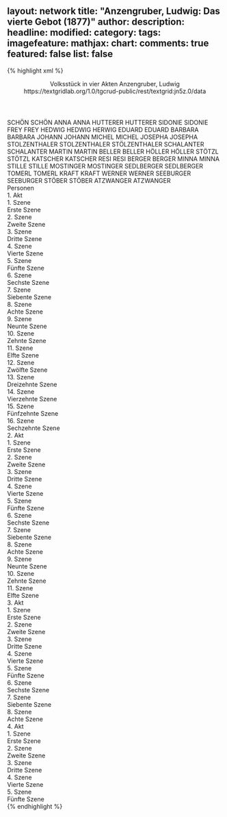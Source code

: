 layout: network
title: "Anzengruber, Ludwig: Das vierte Gebot (1877)"
author:
description:
headline:
modified:
category:
tags:
imagefeature:
mathjax:
chart:
comments: true
featured: false
list: false
---
{% highlight xml %}
<?xml-model href="https://raw.githubusercontent.com/DLiNa/project/master/rules/lina.rnc"?><?xml-model href="https://raw.githubusercontent.com/DLiNa/project/master/rules/lina.sch"?>
<play xmlns="http://lina.digital">
  <header>
    <title>Das vierte Gebot</title>
  	<subtitle>Volksstück in vier Akten</subtitle>
    <author>Anzengruber, Ludwig</author>
  	<date when="1877" type="premiere"/>
  	<date when="1878" type="print"/>
  	<source>https://textgridlab.org/1.0/tgcrud-public/rest/textgrid:jn5z.0/data</source>
  </header>
  <personae>
    <character>
      <name>SCHÖN</name>
      <alias xml:id="schön">
        <name>SCHÖN</name>
      </alias>
    </character>
    <character>
      <name>ANNA</name>
      <alias xml:id="anna">
        <name>ANNA</name>
      </alias>
    </character>
    <character>
      <name>HUTTERER</name>
      <alias xml:id="hutterer">
        <name>HUTTERER</name>
      </alias>
    </character>
    <character>
      <name>SIDONIE</name>
      <alias xml:id="sidonie">
        <name>SIDONIE</name>
      </alias>
    </character>
    <character>
      <name>FREY</name>
      <alias xml:id="frey">
        <name>FREY</name>
      </alias>
    </character>
    <character>
      <name>HEDWIG</name>
      <alias xml:id="hedwig">
        <name>HEDWIG</name>
      </alias>
    	<alias xml:id="herwig">
    		<name>HERWIG</name>
    	</alias>
    </character>
    <character>
      <name>EDUARD</name>
      <alias xml:id="eduard">
        <name>EDUARD</name>
      </alias>
    </character>
    <character>
      <name>BARBARA</name>
      <alias xml:id="barbara">
        <name>BARBARA</name>
      </alias>
    </character>
    <character>
      <name>JOHANN</name>
      <alias xml:id="johann">
        <name>JOHANN</name>
      </alias>
    </character>
    <character>
      <name>MICHEL</name>
      <alias xml:id="michel">
        <name>MICHEL</name>
      </alias>
    </character>
    <character>
      <name>JOSEPHA</name>
      <alias xml:id="josepha">
        <name>JOSEPHA</name>
      </alias>
    </character>
    <character>
      <name>STOLZENTHALER</name>
      <alias xml:id="stolzenthaler">
        <name>STOLZENTHALER</name>
      </alias>
    	<alias xml:id="stölzenthaler">
    		<name>STÖLZENTHALER</name>
    	</alias>
    </character>
    <character>
      <name>SCHALANTER</name>
      <alias xml:id="schalanter">
        <name>SCHALANTER</name>
      </alias>
    </character>
    <character>
      <name>MARTIN</name>
      <alias xml:id="martin">
        <name>MARTIN</name>
      </alias>
    </character>
    <character>
      <name>BELLER</name>
      <alias xml:id="beller">
        <name>BELLER</name>
      </alias>
    </character>
    <character>
      <name>HÖLLER</name>
      <alias xml:id="höller">
        <name>HÖLLER</name>
      </alias>
    </character>
    <character>
      <name>STÖTZL</name>
      <alias xml:id="stötzl">
        <name>STÖTZL</name>
      </alias>
    </character>
    <character>
      <name>KATSCHER</name>
      <alias xml:id="katscher">
        <name>KATSCHER</name>
      </alias>
    </character>
    <character>
      <name>RESI</name>
      <alias xml:id="resi">
        <name>RESI</name>
      </alias>
    </character>
    <character>
      <name>BERGER</name>
      <alias xml:id="berger">
        <name>BERGER</name>
      </alias>
    </character>
    <character>
      <name>MINNA</name>
      <alias xml:id="minna">
        <name>MINNA</name>
      </alias>
    </character>
    <character>
      <name>STILLE</name>
      <alias xml:id="stille">
        <name>STILLE</name>
      </alias>
    </character>
    <character>
      <name>MOSTINGER</name>
      <alias xml:id="mostinger">
        <name>MOSTINGER</name>
      </alias>
    </character>
    <character>
      <name>SEDLBERGER</name>
      <alias xml:id="sedlberger">
        <name>SEDLBERGER</name>
      </alias>
    </character>
    <character>
      <name>TOMERL</name>
      <alias xml:id="tomerl">
        <name>TOMERL</name>
      </alias>
    </character>
    <character>
      <name>KRAFT</name>
      <alias xml:id="kraft">
        <name>KRAFT</name>
      </alias>
    </character>
    <character>
      <name>WERNER</name>
      <alias xml:id="werner">
        <name>WERNER</name>
      </alias>
    </character>
    <character>
      <name>SEEBURGER</name>
      <alias xml:id="seeburger">
        <name>SEEBURGER</name>
      </alias>
    </character>
    <character>
      <name>STÖBER</name>
      <alias xml:id="stöber">
        <name>STÖBER</name>
      </alias>
    </character>
    <character>
      <name>ATZWANGER</name>
      <alias xml:id="atzwanger">
        <name>ATZWANGER</name>
      </alias>
    </character>
  </personae>
  <text>
    <div>
      <head>Personen</head>
    </div>
    <div>
      <head>1. Akt</head>
      <div>
        <head>1. Szene</head>
        <div>
          <head>Erste Szene</head>
          <sp who="#schön">
            <amount n="9" unit="speech_acts"/>
            <amount n="171" unit="words"/>
            <amount n="6" unit="lines"/>
            <amount n="913" unit="chars"/>
          </sp>
          <sp who="#anna">
            <amount n="7" unit="speech_acts"/>
            <amount n="127" unit="words"/>
            <amount n="5" unit="lines"/>
            <amount n="649" unit="chars"/>
          </sp>
        </div>
      </div>
      <div>
        <head>2. Szene</head>
        <div>
          <head>Zweite Szene</head>
          <sp who="#anna">
            <amount n="9" unit="speech_acts"/>
            <amount n="150" unit="words"/>
            <amount n="7" unit="lines"/>
            <amount n="750" unit="chars"/>
          </sp>
          <sp who="#schön">
            <amount n="7" unit="speech_acts"/>
            <amount n="656" unit="words"/>
            <amount n="4" unit="lines"/>
            <amount n="3359" unit="chars"/>
          </sp>
          <sp who="#hutterer">
            <amount n="9" unit="speech_acts"/>
            <amount n="307" unit="words"/>
            <amount n="4" unit="lines"/>
            <amount n="1667" unit="chars"/>
          </sp>
        </div>
      </div>
      <div>
        <head>3. Szene</head>
        <div>
          <head>Dritte Szene</head>
          <sp who="#schön">
            <amount n="4" unit="speech_acts"/>
            <amount n="61" unit="words"/>
            <amount n="3" unit="lines"/>
            <amount n="302" unit="chars"/>
          </sp>
          <sp who="#anna">
            <amount n="3" unit="speech_acts"/>
            <amount n="65" unit="words"/>
            <amount n="2" unit="lines"/>
            <amount n="348" unit="chars"/>
          </sp>
        </div>
      </div>
      <div>
        <head>4. Szene</head>
        <div>
          <head>Vierte Szene</head>
          <sp who="#hutterer">
            <amount n="12" unit="speech_acts"/>
            <amount n="391" unit="words"/>
            <amount n="5" unit="lines"/>
            <amount n="2023" unit="chars"/>
          </sp>
          <sp who="#sidonie">
            <amount n="11" unit="speech_acts"/>
            <amount n="108" unit="words"/>
            <amount n="9" unit="lines"/>
            <amount n="557" unit="chars"/>
          </sp>
        </div>
      </div>
      <div>
        <head>5. Szene</head>
        <div>
          <head>Fünfte Szene</head>
          <sp who="#frey">
            <amount n="12" unit="speech_acts"/>
            <amount n="136" unit="words"/>
            <amount n="11" unit="lines"/>
            <amount n="750" unit="chars"/>
          </sp>
          <sp who="#hutterer">
            <amount n="12" unit="speech_acts"/>
            <amount n="161" unit="words"/>
            <amount n="8" unit="lines"/>
            <amount n="852" unit="chars"/>
          </sp>
        </div>
      </div>
      <div>
        <head>6. Szene</head>
        <div>
          <head>Sechste Szene</head>
          <sp who="#hutterer">
            <amount n="16" unit="speech_acts"/>
            <amount n="469" unit="words"/>
            <amount n="9" unit="lines"/>
            <amount n="2515" unit="chars"/>
          </sp>
          <sp who="#frey">
            <amount n="1" unit="speech_acts"/>
            <amount n="8" unit="words"/>
            <amount n="1" unit="lines"/>
            <amount n="60" unit="chars"/>
          </sp>
          <sp who="#sidonie">
            <amount n="10" unit="speech_acts"/>
            <amount n="162" unit="words"/>
            <amount n="8" unit="lines"/>
            <amount n="898" unit="chars"/>
          </sp>
          <sp who="#hedwig">
            <amount n="7" unit="speech_acts"/>
            <amount n="29" unit="words"/>
            <amount n="7" unit="lines"/>
            <amount n="159" unit="chars"/>
          </sp>
        </div>
      </div>
      <div>
        <head>7. Szene</head>
        <div>
          <head>Siebente Szene</head>
          <sp who="#hedwig">
            <amount n="10" unit="speech_acts"/>
            <amount n="174" unit="words"/>
            <amount n="6" unit="lines"/>
            <amount n="944" unit="chars"/>
          </sp>
          <sp who="#frey">
            <amount n="9" unit="speech_acts"/>
            <amount n="267" unit="words"/>
            <amount n="5" unit="lines"/>
            <amount n="1436" unit="chars"/>
          </sp>
        </div>
      </div>
      <div>
        <head>8. Szene</head>
        <div>
          <head>Achte Szene</head>
          <sp who="#frey">
            <amount n="2" unit="speech_acts"/>
            <amount n="121" unit="words"/>
            <amount n="708" unit="chars"/>
          </sp>
          <sp who="#hutterer">
            <amount n="2" unit="speech_acts"/>
            <amount n="48" unit="words"/>
            <amount n="1" unit="lines"/>
            <amount n="265" unit="chars"/>
          </sp>
        </div>
      </div>
      <div>
        <head>9. Szene</head>
        <div>
          <head>Neunte Szene</head>
          <sp who="#schön">
            <amount n="2" unit="speech_acts"/>
            <amount n="12" unit="words"/>
            <amount n="2" unit="lines"/>
            <amount n="53" unit="chars"/>
          </sp>
          <sp who="#anna">
            <amount n="1" unit="speech_acts"/>
            <amount n="5" unit="words"/>
            <amount n="1" unit="lines"/>
            <amount n="21" unit="chars"/>
          </sp>
          <sp who="#hutterer">
            <amount n="2" unit="speech_acts"/>
            <amount n="75" unit="words"/>
            <amount n="1" unit="lines"/>
            <amount n="349" unit="chars"/>
          </sp>
          <sp who="#eduard">
            <amount n="1" unit="speech_acts"/>
            <amount n="7" unit="words"/>
            <amount n="1" unit="lines"/>
            <amount n="43" unit="chars"/>
          </sp>
        </div>
      </div>
      <div>
        <head>10. Szene</head>
        <div>
          <head>Zehnte Szene</head>
          <sp who="#barbara">
            <amount n="14" unit="speech_acts"/>
            <amount n="204" unit="words"/>
            <amount n="10" unit="lines"/>
            <amount n="1045" unit="chars"/>
          </sp>
          <sp who="#johann">
            <amount n="4" unit="speech_acts"/>
            <amount n="28" unit="words"/>
            <amount n="4" unit="lines"/>
            <amount n="120" unit="chars"/>
          </sp>
          <sp who="#michel">
            <amount n="10" unit="speech_acts"/>
            <amount n="114" unit="words"/>
            <amount n="8" unit="lines"/>
            <amount n="588" unit="chars"/>
          </sp>
        </div>
      </div>
      <div>
        <head>11. Szene</head>
        <div>
          <head>Elfte Szene</head>
          <sp who="#barbara">
            <amount n="14" unit="speech_acts"/>
            <amount n="334" unit="words"/>
            <amount n="6" unit="lines"/>
            <amount n="1729" unit="chars"/>
          </sp>
          <sp who="#johann">
            <amount n="13" unit="speech_acts"/>
            <amount n="110" unit="words"/>
            <amount n="12" unit="lines"/>
            <amount n="587" unit="chars"/>
          </sp>
        </div>
      </div>
      <div>
        <head>12. Szene</head>
        <div>
          <head>Zwölfte Szene</head>
          <sp who="#barbara">
            <amount n="7" unit="speech_acts"/>
            <amount n="66" unit="words"/>
            <amount n="6" unit="lines"/>
            <amount n="352" unit="chars"/>
          </sp>
          <sp who="#josepha">
            <amount n="3" unit="speech_acts"/>
            <amount n="28" unit="words"/>
            <amount n="3" unit="lines"/>
            <amount n="146" unit="chars"/>
          </sp>
          <sp who="#johann">
            <amount n="2" unit="speech_acts"/>
            <amount n="15" unit="words"/>
            <amount n="2" unit="lines"/>
            <amount n="67" unit="chars"/>
          </sp>
          <sp who="#stolzenthaler">
            <amount n="6" unit="speech_acts"/>
            <amount n="190" unit="words"/>
            <amount n="3" unit="lines"/>
            <amount n="925" unit="chars"/>
          </sp>
          <sp who="#stölzenthaler">
            <amount n="1" unit="speech_acts"/>
            <amount n="36" unit="words"/>
            <amount n="193" unit="chars"/>
          </sp>
        </div>
      </div>
      <div>
        <head>13. Szene</head>
        <div>
          <head>Dreizehnte Szene</head>
          <sp who="#barbara">
            <amount n="10" unit="speech_acts"/>
            <amount n="207" unit="words"/>
            <amount n="7" unit="lines"/>
            <amount n="992" unit="chars"/>
          </sp>
          <sp who="#josepha">
            <amount n="9" unit="speech_acts"/>
            <amount n="171" unit="words"/>
            <amount n="6" unit="lines"/>
            <amount n="917" unit="chars"/>
          </sp>
          <sp who="#johann">
            <amount n="2" unit="speech_acts"/>
            <amount n="9" unit="words"/>
            <amount n="2" unit="lines"/>
            <amount n="36" unit="chars"/>
          </sp>
        </div>
      </div>
      <div>
        <head>14. Szene</head>
        <div>
          <head>Vierzehnte Szene</head>
          <sp who="#schalanter">
            <amount n="17" unit="speech_acts"/>
            <amount n="700" unit="words"/>
            <amount n="7" unit="lines"/>
            <amount n="3571" unit="chars"/>
          </sp>
          <sp who="#barbara">
            <amount n="11" unit="speech_acts"/>
            <amount n="86" unit="words"/>
            <amount n="10" unit="lines"/>
            <amount n="463" unit="chars"/>
          </sp>
          <sp who="#martin">
            <amount n="8" unit="speech_acts"/>
            <amount n="176" unit="words"/>
            <amount n="5" unit="lines"/>
            <amount n="866" unit="chars"/>
          </sp>
          <sp who="#johann">
            <amount n="1" unit="speech_acts"/>
            <amount n="3" unit="words"/>
            <amount n="1" unit="lines"/>
            <amount n="17" unit="chars"/>
          </sp>
          <sp who="#josepha">
            <amount n="1" unit="speech_acts"/>
            <amount n="6" unit="words"/>
            <amount n="1" unit="lines"/>
            <amount n="29" unit="chars"/>
          </sp>
        </div>
      </div>
      <div>
        <head>15. Szene</head>
        <div>
          <head>Fünfzehnte Szene</head>
          <sp who="#herwig">
            <amount n="4" unit="speech_acts"/>
            <amount n="915" unit="words"/>
            <amount n="1" unit="lines"/>
            <amount n="4663" unit="chars"/>
          </sp>
          <sp who="#schalanter">
            <amount n="1" unit="speech_acts"/>
            <amount n="16" unit="words"/>
            <amount n="1" unit="lines"/>
            <amount n="99" unit="chars"/>
          </sp>
          <sp who="#martin">
            <amount n="3" unit="speech_acts"/>
            <amount n="22" unit="words"/>
            <amount n="3" unit="lines"/>
            <amount n="123" unit="chars"/>
          </sp>
          <sp who="#josepha">
            <amount n="1" unit="speech_acts"/>
            <amount n="1" unit="words"/>
            <amount n="1" unit="lines"/>
            <amount n="3" unit="chars"/>
          </sp>
        </div>
      </div>
      <div>
        <head>16. Szene</head>
        <div>
          <head>Sechzehnte Szene</head>
          <sp who="#schalanter">
            <amount n="3" unit="speech_acts"/>
            <amount n="126" unit="words"/>
            <amount n="1" unit="lines"/>
            <amount n="663" unit="chars"/>
          </sp>
          <sp who="#barbara">
            <amount n="1" unit="speech_acts"/>
            <amount n="19" unit="words"/>
            <amount n="1" unit="lines"/>
            <amount n="87" unit="chars"/>
          </sp>
          <sp who="#schalanter #barbara">
            <amount n="1" unit="speech_acts"/>
            <amount n="6" unit="words"/>
            <amount n="1" unit="lines"/>
            <amount n="23" unit="chars"/>
          </sp>
        </div>
      </div>
    </div>
    <div>
      <head>2. Akt</head>
      <div>
        <head>1. Szene</head>
        <div>
          <head>Erste Szene</head>
          <sp who="#anna">
            <amount n="8" unit="speech_acts"/>
            <amount n="207" unit="words"/>
            <amount n="4" unit="lines"/>
            <amount n="1036" unit="chars"/>
          </sp>
          <sp who="#schön">
            <amount n="9" unit="speech_acts"/>
            <amount n="105" unit="words"/>
            <amount n="7" unit="lines"/>
            <amount n="526" unit="chars"/>
          </sp>
          <sp who="#eduard">
            <amount n="2" unit="speech_acts"/>
            <amount n="42" unit="words"/>
            <amount n="1" unit="lines"/>
            <amount n="216" unit="chars"/>
          </sp>
        </div>
      </div>
      <div>
        <head>2. Szene</head>
        <div>
          <head>Zweite Szene</head>
          <sp who="#beller">
            <amount n="10" unit="speech_acts"/>
            <amount n="19" unit="words"/>
            <amount n="10" unit="lines"/>
            <amount n="90" unit="chars"/>
          </sp>
          <sp who="#anna">
            <amount n="9" unit="speech_acts"/>
            <amount n="85" unit="words"/>
            <amount n="8" unit="lines"/>
            <amount n="434" unit="chars"/>
          </sp>
        </div>
      </div>
      <div>
        <head>3. Szene</head>
        <div>
          <head>Dritte Szene</head>
          <sp who="#schön">
            <amount n="2" unit="speech_acts"/>
            <amount n="19" unit="words"/>
            <amount n="2" unit="lines"/>
            <amount n="97" unit="chars"/>
          </sp>
          <sp who="#anna">
            <amount n="3" unit="speech_acts"/>
            <amount n="38" unit="words"/>
            <amount n="3" unit="lines"/>
            <amount n="176" unit="chars"/>
          </sp>
          <sp who="#schalanter">
            <amount n="3" unit="speech_acts"/>
            <amount n="60" unit="words"/>
            <amount n="2" unit="lines"/>
            <amount n="316" unit="chars"/>
          </sp>
          <sp who="#martin">
            <amount n="6" unit="speech_acts"/>
            <amount n="165" unit="words"/>
            <amount n="3" unit="lines"/>
            <amount n="830" unit="chars"/>
          </sp>
          <sp who="#eduard">
            <amount n="6" unit="speech_acts"/>
            <amount n="42" unit="words"/>
            <amount n="6" unit="lines"/>
            <amount n="232" unit="chars"/>
          </sp>
        </div>
      </div>
      <div>
        <head>4. Szene</head>
        <div>
          <head>Vierte Szene</head>
          <sp who="#schalanter">
            <amount n="10" unit="speech_acts"/>
            <amount n="333" unit="words"/>
            <amount n="6" unit="lines"/>
            <amount n="1754" unit="chars"/>
          </sp>
          <sp who="#martin">
            <amount n="9" unit="speech_acts"/>
            <amount n="172" unit="words"/>
            <amount n="7" unit="lines"/>
            <amount n="865" unit="chars"/>
          </sp>
        </div>
      </div>
      <div>
        <head>5. Szene</head>
        <div>
          <head>Fünfte Szene</head>
          <sp who="#frey">
            <amount n="13" unit="speech_acts"/>
            <amount n="81" unit="words"/>
            <amount n="13" unit="lines"/>
            <amount n="426" unit="chars"/>
          </sp>
          <sp who="#hedwig">
            <amount n="13" unit="speech_acts"/>
            <amount n="258" unit="words"/>
            <amount n="9" unit="lines"/>
            <amount n="1410" unit="chars"/>
          </sp>
        </div>
      </div>
      <div>
        <head>6. Szene</head>
        <div>
          <head>Sechste Szene</head>
          <sp who="#schalanter">
            <amount n="6" unit="speech_acts"/>
            <amount n="193" unit="words"/>
            <amount n="3" unit="lines"/>
            <amount n="966" unit="chars"/>
          </sp>
          <sp who="#martin">
            <amount n="6" unit="speech_acts"/>
            <amount n="43" unit="words"/>
            <amount n="6" unit="lines"/>
            <amount n="194" unit="chars"/>
          </sp>
        </div>
      </div>
      <div>
        <head>7. Szene</head>
        <div>
          <head>Siebente Szene</head>
          <sp who="#höller">
            <amount n="4" unit="speech_acts"/>
            <amount n="116" unit="words"/>
            <amount n="2" unit="lines"/>
            <amount n="595" unit="chars"/>
          </sp>
          <sp who="#stolzenthaler">
            <amount n="14" unit="speech_acts"/>
            <amount n="299" unit="words"/>
            <amount n="9" unit="lines"/>
            <amount n="1468" unit="chars"/>
          </sp>
          <sp who="#schalanter">
            <amount n="12" unit="speech_acts"/>
            <amount n="257" unit="words"/>
            <amount n="6" unit="lines"/>
            <amount n="1376" unit="chars"/>
          </sp>
          <sp who="#martin">
            <amount n="3" unit="speech_acts"/>
            <amount n="18" unit="words"/>
            <amount n="3" unit="lines"/>
            <amount n="87" unit="chars"/>
          </sp>
        </div>
      </div>
      <div>
        <head>8. Szene</head>
        <div>
          <head>Achte Szene</head>
          <sp who="#barbara">
            <amount n="1" unit="speech_acts"/>
            <amount n="13" unit="words"/>
            <amount n="1" unit="lines"/>
            <amount n="57" unit="chars"/>
          </sp>
          <sp who="#stötzl #katscher">
            <amount n="1" unit="speech_acts"/>
            <amount n="5" unit="words"/>
            <amount n="1" unit="lines"/>
            <amount n="38" unit="chars"/>
          </sp>
          <sp who="#schalanter">
            <amount n="2" unit="speech_acts"/>
            <amount n="73" unit="words"/>
            <amount n="1" unit="lines"/>
            <amount n="379" unit="chars"/>
          </sp>
          <sp who="#josepha">
            <amount n="2" unit="speech_acts"/>
            <amount n="11" unit="words"/>
            <amount n="2" unit="lines"/>
            <amount n="53" unit="chars"/>
          </sp>
          <sp who="#stötzl">
            <amount n="1" unit="speech_acts"/>
            <amount n="15" unit="words"/>
            <amount n="1" unit="lines"/>
            <amount n="62" unit="chars"/>
          </sp>
          <sp who="#katscher">
            <amount n="1" unit="speech_acts"/>
            <amount n="6" unit="words"/>
            <amount n="1" unit="lines"/>
            <amount n="30" unit="chars"/>
          </sp>
          <sp who="#martin">
            <amount n="1" unit="speech_acts"/>
            <amount n="16" unit="words"/>
            <amount n="1" unit="lines"/>
            <amount n="85" unit="chars"/>
          </sp>
        </div>
      </div>
      <div>
        <head>9. Szene</head>
        <div>
          <head>Neunte Szene</head>
          <sp who="#stolzenthaler">
            <amount n="28" unit="speech_acts"/>
            <amount n="693" unit="words"/>
            <amount n="18" unit="lines"/>
            <amount n="3718" unit="chars"/>
          </sp>
          <sp who="#hedwig">
            <amount n="28" unit="speech_acts"/>
            <amount n="460" unit="words"/>
            <amount n="25" unit="lines"/>
            <amount n="2461" unit="chars"/>
          </sp>
        </div>
      </div>
      <div>
        <head>10. Szene</head>
        <div>
          <head>Zehnte Szene</head>
          <sp who="#hedwig">
            <amount n="3" unit="speech_acts"/>
            <amount n="350" unit="words"/>
            <amount n="1" unit="lines"/>
            <amount n="1874" unit="chars"/>
          </sp>
          <sp who="#resi">
            <amount n="1" unit="speech_acts"/>
            <amount n="3" unit="words"/>
            <amount n="1" unit="lines"/>
            <amount n="19" unit="chars"/>
          </sp>
        </div>
      </div>
      <div>
        <head>11. Szene</head>
        <div>
          <head>Elfte Szene</head>
          <sp who="#stolzenthaler">
            <amount n="9" unit="speech_acts"/>
            <amount n="298" unit="words"/>
            <amount n="5" unit="lines"/>
            <amount n="1547" unit="chars"/>
          </sp>
          <sp who="#resi">
            <amount n="2" unit="speech_acts"/>
            <amount n="16" unit="words"/>
            <amount n="2" unit="lines"/>
            <amount n="77" unit="chars"/>
          </sp>
          <sp who="#sidonie">
            <amount n="3" unit="speech_acts"/>
            <amount n="26" unit="words"/>
            <amount n="3" unit="lines"/>
            <amount n="148" unit="chars"/>
          </sp>
          <sp who="#hutterer">
            <amount n="5" unit="speech_acts"/>
            <amount n="76" unit="words"/>
            <amount n="4" unit="lines"/>
            <amount n="436" unit="chars"/>
          </sp>
        </div>
      </div>
    </div>
    <div>
      <head>3. Akt</head>
      <div>
        <head>1. Szene</head>
        <div>
          <head>Erste Szene</head>
          <sp who="#berger">
            <amount n="7" unit="speech_acts"/>
            <amount n="47" unit="words"/>
            <amount n="6" unit="lines"/>
            <amount n="265" unit="chars"/>
          </sp>
          <sp who="#minna">
            <amount n="1" unit="speech_acts"/>
            <amount n="9" unit="words"/>
            <amount n="1" unit="lines"/>
            <amount n="47" unit="chars"/>
          </sp>
          <sp who="#frey">
            <amount n="1" unit="speech_acts"/>
            <amount n="14" unit="words"/>
            <amount n="1" unit="lines"/>
            <amount n="78" unit="chars"/>
          </sp>
          <sp who="#stille">
            <amount n="5" unit="speech_acts"/>
            <amount n="15" unit="words"/>
            <amount n="5" unit="lines"/>
            <amount n="80" unit="chars"/>
          </sp>
          <sp who="#johann">
            <amount n="1" unit="speech_acts"/>
            <amount n="20" unit="words"/>
            <amount n="103" unit="chars"/>
          </sp>
        </div>
      </div>
      <div>
        <head>2. Szene</head>
        <div>
          <head>Zweite Szene</head>
          <sp who="#schalanter">
            <amount n="5" unit="speech_acts"/>
            <amount n="102" unit="words"/>
            <amount n="2" unit="lines"/>
            <amount n="513" unit="chars"/>
          </sp>
          <sp who="#barbara">
            <amount n="3" unit="speech_acts"/>
            <amount n="35" unit="words"/>
            <amount n="3" unit="lines"/>
            <amount n="172" unit="chars"/>
          </sp>
          <sp who="#johann">
            <amount n="3" unit="speech_acts"/>
            <amount n="14" unit="words"/>
            <amount n="3" unit="lines"/>
            <amount n="77" unit="chars"/>
          </sp>
          <sp who="#mostinger">
            <amount n="2" unit="speech_acts"/>
            <amount n="50" unit="words"/>
            <amount n="1" unit="lines"/>
            <amount n="250" unit="chars"/>
          </sp>
        </div>
      </div>
      <div>
        <head>3. Szene</head>
        <div>
          <head>Dritte Szene</head>
          <sp who="#barbara">
            <amount n="4" unit="speech_acts"/>
            <amount n="37" unit="words"/>
            <amount n="4" unit="lines"/>
            <amount n="197" unit="chars"/>
          </sp>
          <sp who="#josepha">
            <amount n="13" unit="speech_acts"/>
            <amount n="399" unit="words"/>
            <amount n="8" unit="lines"/>
            <amount n="2008" unit="chars"/>
          </sp>
          <sp who="#johann">
            <amount n="10" unit="speech_acts"/>
            <amount n="172" unit="words"/>
            <amount n="8" unit="lines"/>
            <amount n="881" unit="chars"/>
          </sp>
          <sp who="#katscher">
            <amount n="3" unit="speech_acts"/>
            <amount n="33" unit="words"/>
            <amount n="3" unit="lines"/>
            <amount n="156" unit="chars"/>
          </sp>
          <sp who="#mostinger">
            <amount n="3" unit="speech_acts"/>
            <amount n="126" unit="words"/>
            <amount n="1" unit="lines"/>
            <amount n="636" unit="chars"/>
          </sp>
          <sp who="#schalanter">
            <amount n="3" unit="speech_acts"/>
            <amount n="29" unit="words"/>
            <amount n="2" unit="lines"/>
            <amount n="165" unit="chars"/>
          </sp>
          <sp who="#stötzl">
            <amount n="1" unit="speech_acts"/>
            <amount n="2" unit="words"/>
            <amount n="1" unit="lines"/>
            <amount n="14" unit="chars"/>
          </sp>
          <sp who="#sedlberger">
            <amount n="1" unit="speech_acts"/>
            <amount n="4" unit="words"/>
            <amount n="1" unit="lines"/>
            <amount n="24" unit="chars"/>
          </sp>
        </div>
      </div>
      <div>
        <head>4. Szene</head>
        <div>
          <head>Vierte Szene</head>
          <sp who="#schalanter">
            <amount n="11" unit="speech_acts"/>
            <amount n="156" unit="words"/>
            <amount n="9" unit="lines"/>
            <amount n="812" unit="chars"/>
          </sp>
          <sp who="#frey">
            <amount n="15" unit="speech_acts"/>
            <amount n="355" unit="words"/>
            <amount n="8" unit="lines"/>
            <amount n="1976" unit="chars"/>
          </sp>
          <sp who="#mostinger">
            <amount n="2" unit="speech_acts"/>
            <amount n="5" unit="words"/>
            <amount n="2" unit="lines"/>
            <amount n="35" unit="chars"/>
          </sp>
          <sp who="#barbara">
            <amount n="5" unit="speech_acts"/>
            <amount n="47" unit="words"/>
            <amount n="5" unit="lines"/>
            <amount n="234" unit="chars"/>
          </sp>
          <sp who="#martin">
            <amount n="12" unit="speech_acts"/>
            <amount n="248" unit="words"/>
            <amount n="6" unit="lines"/>
            <amount n="1282" unit="chars"/>
          </sp>
          <sp who="#sedlberger">
            <amount n="2" unit="speech_acts"/>
            <amount n="12" unit="words"/>
            <amount n="2" unit="lines"/>
            <amount n="59" unit="chars"/>
          </sp>
          <sp who="#stötzl">
            <amount n="1" unit="speech_acts"/>
            <amount n="6" unit="words"/>
            <amount n="1" unit="lines"/>
            <amount n="39" unit="chars"/>
          </sp>
          <sp who="#josepha">
            <amount n="1" unit="speech_acts"/>
            <amount n="8" unit="words"/>
            <amount n="1" unit="lines"/>
            <amount n="43" unit="chars"/>
          </sp>
          <sp who="#schalanter #mostinger #barbara #sedlberger #stötzl">
            <amount n="1" unit="speech_acts"/>
            <amount n="7" unit="words"/>
            <amount n="1" unit="lines"/>
            <amount n="37" unit="chars"/>
          </sp>
        </div>
      </div>
      <div>
        <head>5. Szene</head>
        <div>
          <head>Fünfte Szene</head>
          <sp who="#hedwig">
            <amount n="1" unit="speech_acts"/>
            <amount n="81" unit="words"/>
            <amount n="440" unit="chars"/>
          </sp>
        </div>
      </div>
      <div>
        <head>6. Szene</head>
        <div>
          <head>Sechste Szene</head>
          <sp who="#josepha">
            <amount n="2" unit="speech_acts"/>
            <amount n="9" unit="words"/>
            <amount n="2" unit="lines"/>
            <amount n="44" unit="chars"/>
          </sp>
          <sp who="#hedwig">
            <amount n="1" unit="speech_acts"/>
            <amount n="2" unit="words"/>
            <amount n="1" unit="lines"/>
            <amount n="10" unit="chars"/>
          </sp>
          <sp who="#martin">
            <amount n="1" unit="speech_acts"/>
            <amount n="30" unit="words"/>
            <amount n="153" unit="chars"/>
          </sp>
        </div>
      </div>
      <div>
        <head>7. Szene</head>
        <div>
          <head>Siebente Szene</head>
          <sp who="#tomerl">
            <amount n="2" unit="speech_acts"/>
            <amount n="42" unit="words"/>
            <amount n="1" unit="lines"/>
            <amount n="221" unit="chars"/>
          </sp>
          <sp who="#josepha">
            <amount n="1" unit="speech_acts"/>
            <amount n="4" unit="words"/>
            <amount n="1" unit="lines"/>
            <amount n="25" unit="chars"/>
          </sp>
          <sp who="#martin">
            <amount n="1" unit="speech_acts"/>
            <amount n="12" unit="words"/>
            <amount n="1" unit="lines"/>
            <amount n="64" unit="chars"/>
          </sp>
        </div>
      </div>
      <div>
        <head>8. Szene</head>
        <div>
          <head>Achte Szene</head>
          <sp who="#kraft">
            <amount n="10" unit="speech_acts"/>
            <amount n="115" unit="words"/>
            <amount n="8" unit="lines"/>
            <amount n="586" unit="chars"/>
          </sp>
          <sp who="#werner">
            <amount n="2" unit="speech_acts"/>
            <amount n="29" unit="words"/>
            <amount n="1" unit="lines"/>
            <amount n="152" unit="chars"/>
          </sp>
          <sp who="#frey">
            <amount n="4" unit="speech_acts"/>
            <amount n="16" unit="words"/>
            <amount n="4" unit="lines"/>
            <amount n="66" unit="chars"/>
          </sp>
          <sp who="#seeburger">
            <amount n="2" unit="speech_acts"/>
            <amount n="6" unit="words"/>
            <amount n="2" unit="lines"/>
            <amount n="36" unit="chars"/>
          </sp>
          <sp who="#hedwig">
            <amount n="4" unit="speech_acts"/>
            <amount n="9" unit="words"/>
            <amount n="4" unit="lines"/>
            <amount n="57" unit="chars"/>
          </sp>
          <sp who="#sidonie">
            <amount n="1" unit="speech_acts"/>
            <amount n="4" unit="words"/>
            <amount n="1" unit="lines"/>
            <amount n="25" unit="chars"/>
          </sp>
          <sp who="#stöber">
            <amount n="1" unit="speech_acts"/>
            <amount n="12" unit="words"/>
            <amount n="1" unit="lines"/>
            <amount n="74" unit="chars"/>
          </sp>
          <sp who="#martin">
            <amount n="1" unit="speech_acts"/>
            <amount n="1" unit="words"/>
            <amount n="1" unit="lines"/>
            <amount n="6" unit="chars"/>
          </sp>
        </div>
      </div>
    </div>
    <div>
      <head>4. Akt</head>
      <div>
        <head>1. Szene</head>
        <div>
          <head>Erste Szene</head>
          <sp who="#eduard">
            <amount n="5" unit="speech_acts"/>
            <amount n="261" unit="words"/>
            <amount n="1" unit="lines"/>
            <amount n="1527" unit="chars"/>
          </sp>
          <sp who="#schön">
            <amount n="7" unit="speech_acts"/>
            <amount n="237" unit="words"/>
            <amount n="3" unit="lines"/>
            <amount n="1137" unit="chars"/>
          </sp>
          <sp who="#anna">
            <amount n="6" unit="speech_acts"/>
            <amount n="149" unit="words"/>
            <amount n="3" unit="lines"/>
            <amount n="771" unit="chars"/>
          </sp>
        </div>
      </div>
      <div>
        <head>2. Szene</head>
        <div>
          <head>Zweite Szene</head>
          <sp who="#josepha">
            <amount n="6" unit="speech_acts"/>
            <amount n="126" unit="words"/>
            <amount n="3" unit="lines"/>
            <amount n="606" unit="chars"/>
          </sp>
          <sp who="#schön">
            <amount n="3" unit="speech_acts"/>
            <amount n="60" unit="words"/>
            <amount n="2" unit="lines"/>
            <amount n="306" unit="chars"/>
          </sp>
          <sp who="#anna">
            <amount n="2" unit="speech_acts"/>
            <amount n="28" unit="words"/>
            <amount n="2" unit="lines"/>
            <amount n="131" unit="chars"/>
          </sp>
          <sp who="#barbara">
            <amount n="6" unit="speech_acts"/>
            <amount n="82" unit="words"/>
            <amount n="5" unit="lines"/>
            <amount n="391" unit="chars"/>
          </sp>
          <sp who="#schalanter">
            <amount n="1" unit="speech_acts"/>
            <amount n="34" unit="words"/>
            <amount n="154" unit="chars"/>
          </sp>
        </div>
      </div>
      <div>
        <head>3. Szene</head>
        <div>
          <head>Dritte Szene</head>
          <sp who="#hutterer">
            <amount n="4" unit="speech_acts"/>
            <amount n="91" unit="words"/>
            <amount n="2" unit="lines"/>
            <amount n="444" unit="chars"/>
          </sp>
          <sp who="#josepha">
            <amount n="3" unit="speech_acts"/>
            <amount n="36" unit="words"/>
            <amount n="3" unit="lines"/>
            <amount n="173" unit="chars"/>
          </sp>
          <sp who="#eduard">
            <amount n="3" unit="speech_acts"/>
            <amount n="59" unit="words"/>
            <amount n="2" unit="lines"/>
            <amount n="325" unit="chars"/>
          </sp>
          <sp who="#hedwig">
            <amount n="7" unit="speech_acts"/>
            <amount n="361" unit="words"/>
            <amount n="3" unit="lines"/>
            <amount n="1938" unit="chars"/>
          </sp>
          <sp who="#sidonie">
            <amount n="1" unit="speech_acts"/>
            <amount n="3" unit="words"/>
            <amount n="1" unit="lines"/>
            <amount n="17" unit="chars"/>
          </sp>
          <sp who="#schön">
            <amount n="2" unit="speech_acts"/>
            <amount n="30" unit="words"/>
            <amount n="2" unit="lines"/>
            <amount n="212" unit="chars"/>
          </sp>
        </div>
      </div>
      <div>
        <head>4. Szene</head>
        <div>
          <head>Vierte Szene</head>
          <sp who="#atzwanger">
            <amount n="3" unit="speech_acts"/>
            <amount n="20" unit="words"/>
            <amount n="3" unit="lines"/>
            <amount n="103" unit="chars"/>
          </sp>
          <sp who="#martin">
            <amount n="7" unit="speech_acts"/>
            <amount n="280" unit="words"/>
            <amount n="2" unit="lines"/>
            <amount n="1421" unit="chars"/>
          </sp>
          <sp who="#eduard">
            <amount n="6" unit="speech_acts"/>
            <amount n="42" unit="words"/>
            <amount n="5" unit="lines"/>
            <amount n="213" unit="chars"/>
          </sp>
        </div>
      </div>
      <div>
        <head>5. Szene</head>
        <div>
          <head>Fünfte Szene</head>
          <sp who="#atzwanger">
            <amount n="2" unit="speech_acts"/>
            <amount n="11" unit="words"/>
            <amount n="2" unit="lines"/>
            <amount n="62" unit="chars"/>
          </sp>
          <sp who="#martin">
            <amount n="8" unit="speech_acts"/>
            <amount n="430" unit="words"/>
            <amount n="3" unit="lines"/>
            <amount n="2205" unit="chars"/>
          </sp>
          <sp who="#herwig">
            <amount n="4" unit="speech_acts"/>
            <amount n="117" unit="words"/>
            <amount n="2" unit="lines"/>
            <amount n="549" unit="chars"/>
          </sp>
          <sp who="#eduard">
            <amount n="3" unit="speech_acts"/>
            <amount n="16" unit="words"/>
            <amount n="3" unit="lines"/>
            <amount n="87" unit="chars"/>
          </sp>
          <sp who="#martin #atzwanger #eduard">
            <amount n="1" unit="speech_acts"/>
            <amount n="1" unit="words"/>
            <amount n="1" unit="lines"/>
            <amount n="5" unit="chars"/>
          </sp>
        </div>
      </div>
    </div>
  </text>
</play>
{% endhighlight %}